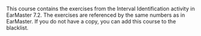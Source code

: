 This course contains the exercises from the Interval Identification 
activity in EarMaster 7.2. The exercises are referenced by the same
numbers as in EarMaster. If you do not have a copy, you can add this
course to the blacklist.
